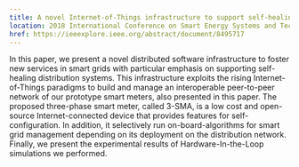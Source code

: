 ```yaml
---
title: A novel Internet-of-Things infrastructure to support self-healing distribution systems
location: 2018 International Conference on Smart Energy Systems and Technologies (SEST)
href: https://ieeexplore.ieee.org/abstract/document/8495717
---
```


In this paper, we present a novel distributed software infrastructure to foster
new services in smart grids with particular emphasis on supporting self-healing
distribution systems. This infrastructure exploits the rising
Internet-of-Things paradigms to build and manage an interoperable peer-to-peer
network of our prototype smart meters, also presented in this paper. The
proposed three-phase smart meter, called 3-SMA, is a low cost and open-source
Internet-connected device that provides features for self-configuration. In
addition, it selectively run on-board-algorithms for smart grid management
depending on its deployment on the distribution network. Finally, we present
the experimental results of Hardware-In-the-Loop simulations we performed.
                  
